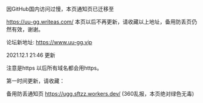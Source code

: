 因GitHub国内访问过慢，本页通知页已迁移至

https://uu-gg.writeas.com/
本页以后不再更新，请收藏以上地址，备用防丢页仍然有效，谢谢。



论坛新地址:
https://www.uu-gg.vip 

2021.12.1 21:46 更新 

注意是https 以后所有域名都会用https。 

第一时间更新，请收藏： 

备用防丢通知页 
https://ugg.sftzz.workers.dev/ 
(360乱报，本页绝对绿色无毒) 

